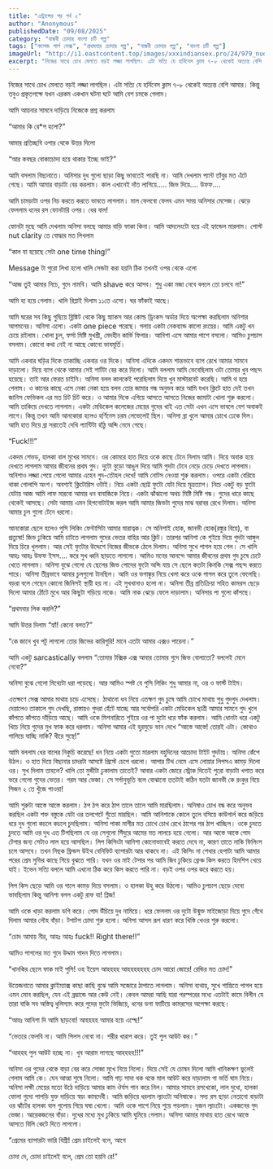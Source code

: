 ```yaml
---
title: "এন্ট্রান্সের পর পর্ব ২"
author: "Anonymous"
publishedDate: "09/08/2025"
category: "বান্ধবী চোদার বাংলা চটি গল্প"
tags: ["কলেজ গার্ল সেক্স", "প্রথমবার চোদার গল্প", "বান্ধবী চোদার গল্প", "বাংলা চটি গল্প"]
imageUrl: "http://i1.eastcontent.top/images/xxxindiansex.pro/24/979_nude.jpg"
excerpt: "নিজের সাথে চোখ মেলতে বড়ই লজ্জা লাগছিল। এটা সত্যি যে হর্নিনেস ক্লাস ৭-৮ থেকেই অত্যন্ত বেশি আমার। কিন্তু তবুও প্রকৃতপক্ষে যখন এরকম একখান ঘটনা ঘটে আমি বেশ চমকে গেলাম।  আমি আয়নার সামনে দাড়িয়ে নিজেকে প..."
---
```


নিজের সাথে চোখ মেলতে বড়ই লজ্জা লাগছিল। এটা সত্যি যে হর্নিনেস ক্লাস ৭-৮ থেকেই অত্যন্ত বেশি আমার। কিন্তু তবুও প্রকৃতপক্ষে যখন এরকম একখান ঘটনা ঘটে আমি বেশ চমকে গেলাম।

আমি আয়নার সামনে দাড়িয়ে নিজেকে প্রশ্ন করলাম

“আমার কি রে*প হলো?”

আমার প্রতিচ্ছবি ওপার থেকে উত্তর দিলো

“আর কবছর বোকাচোদা হয়ে থাকার ইচ্ছে ভাই?”

আমি বসলাম বিছানাতে। অনিসার দুধ গুলো ছাড়া কিছু ভাবতেই পারছি না। আমি দেখলাম প্যান্ট তাঁবুর মত এঁটে গেছে। আমি আমার বাড়াটা বের করলাম। কাল এখানেই দাঁত লাগিয়ে….. জিভ দিয়ে…. উফফ….

আমি চামড়াটা ওপর নিচ করতে করতে ভাবতে লাগলাম। মাল ফেলবো ফেলব এমন সময় অনিসার মেসেজ। ঝেড়ে ফেললাম ধনের রস ফোনটারি ওপর। ধের বাল!


ফোনটা মুছে আমি দেখলাম অনিসা বলছে আমার বাড়ি ফাকা কিনা। আমি আদলেংটো হয়ে এই হ্যান্ডেল মারলাম। পোস্ট nut clarity তে বোদ্ধার মত লিখলাম

“কাল যা হয়েছে সেটা one time thing!”

Message টা পুরো লিখা হলো খালি সেন্ডটা করা হয়নি ঠিক তখনই ওপর থেকে এলো

“আজ তুই আমার নিচে, গুদে নামবি। আমি shave করে আসব। শুধু একা মজা নেবে বললে তো চলবে না!”

আমি হা হয়ে গেলাম। খালি রিপ্লাই দিলাম ১১তে এসো। ঘর ফাঁকাই আছে।

আমি ঘরের সব কিছু গুছিয়ে ব্লিঙ্কিট থেকে কিছু স্ন্যাকস আর কোল্ড ড্রিংকস অর্ডার দিয়ে অপেক্ষা করছিলাম অনিশার আগমনের। অনিসা এলো। একটা one piece পরেছে। গলায় একটা নেকব্যান্ড কালো রংয়ের। আমি একটু খন চেয়ে রইলাম। খোলা চুল, ফর্সা মিষ্টি মুখশ্রী, মেদহীন কার্ভি ফিগার। আনিশা এসে আমার পাশে বসলো। আমিও চুপচাপ বসলাম। কোনো কথা নেই না আছে কোনো ভাবমূর্তি।


আমি একবার ঘড়ির দিকে তাকাচ্ছি একবার ওর দিকে। অনিসা এদিকে একদম শান্তভাবে ব্যাগ রেখে আমার সামনে দাড়ালো। দিয়ে ব্যাগ থেকে আমার সেই শার্টটা বের করে দিলো। আমি বললাম আমি ভেবেছিলাম ওটা তোমার খুব পছন্দ হয়েছে। তাই আর ফেরত চাইনি। অনিসা বলল কালকেই পরেছিলাম দিয়ে খুব মাস্টারবেট করেছি। আমি থ হয়ে গেলাম। ও কানের কাছে এসে নেকা নেকা হয়ে বলল তোর জামার গন্ধ অনুভব করে আমি যখন ক্লিটে হাত দেই তখন জানিস ফেভিকল এর মত চিট চিট করে। ও আমার দিকে এগিয়ে আসতে আসতে নিজের জামাটা খোলা শুরু করলো। আমি তাকিয়ে দেখতে লাগলাম। একটা মেডিকেল কলেজের মেয়ের গুদের খাই এত সেটা এখন এসে ভাবলে বেশ অবাকই লাগে। কিন্তু তখন আমি আনকোরা হলেও হর্ণিনেস চরম লেভেলেই ছিল। অনিসা ব্রা খুলে আমার চোখে ঢেকে দিল। আমি হাত দিয়ে ব্রা সরাতেই দেখি প্যান্টিটা হাঁঠু অব্দি নেমে গেছে।

“Fuck!!!”

একদম শেভড, হালকা বাল মুখের সামনে। ওর কোমরে হাত দিয়ে ওকে কাছে টেনে নিলাম আমি। দিয়ে অবাক হয়ে দেখতে লাগলাম আমার জীবনের প্রথম গুদ। দুটো বুড়ো আঙুল দিয়ে আমি গুদটা টেনে নেড়ে চেড়ে দেখতে লাগলাম। অনিশাও লজ্জা পেয়ে গেলো আমার এহেন গুদ-তৌহল দেখে! আমি নোটস নেওয়া শুরু করলাম। ওপরে একটা বেরিয়ে থাকা গোলাপি অংশ। অবশ্যই ক্লিটোরিস ওটাই। নিচে একটা ছোট্ট ফুটো যেটা দিয়ে মূত্রত্যাগ। নিচে একটু বড় ফুটো যেটায় আজ আমি লাফ মারবো আমার ধন বাবাজিকে নিয়ে। একটা ঝাঁঝালো অথচ মিষ্টি মিষ্টি গন্ধ। গুদের ধারে কাছে থেকেই আসছে। সেটা আমায় এমন হিপনোটাইজ করল আমি আমার জিভটা গুদের মাঝ বরাবর রেখে দিলাম। অনিসা আমার চুল গুলো টেনে ধরলো।


আনকোরা ছেলে হলেও পুসি লিকিং ফেন্টাসিটা আমার মারাত্বক। সে অনিশাই হোক, জানভী হোক(রঙ্কুর বিয়ে), বা প্রত্যুষা! জিভ ঢুকিয়ে আমি চাটতে লাগলাম গুদের ভেতর বাহির আর ক্লিট। তারপর আনিশা কে শুইয়ে দিয়ে গুদটা আঙ্গুল দিয়ে চিরে খুললাম। আর সেই ফুটোর উদ্দেশে নিজের জীভকে ঠেলে দিলাম। অনিসা সুখে পাগল হয়ে গেল। সে খালি আহঃ আহঃ উফফ ইসস…. করে সুখ ধ্বনি ছাড়তে লাগলো। আমিও মনের আনন্দে আমার জীবনের প্রথম গুদ চুষে চেটে খেতে লাগলাম। অনিসা বুঝে গেলো যে ছেলের জিভ পোদের ফুটো অব্দি যায় সে ছেলে কতটা কিনকি সেক্স পছন্দ করতে পারে। অনিসা তীব্রভাবে আমার চুলগুলো টানছিল। আমি ওর ভগাঙ্কুর নিয়ে খেলা করে ওকে পাগল করে তুলে ফেলেছি। বড়রা বলে গেছেন কোনো জিনিসই স্থায়ী হয় না। এই সুখখানাও হলো না। অনিসা তীব্র প্রতিক্রিয়া সহিত কামরস ছেড়ে দিলো আমার ঠোঁটে মুখে আর কিছুটা গড়িয়ে নাকে। আমি নাক ঝেড়ে ফেলে দাড়ালাম। অনিসার পা গুলো কাঁপছে।


“প্রথমবার লিক করলি?”

আমি উত্তর দিলাম “হ্যাঁ! কেনো বলত?”

“কে জানে খুব পটু লাগলো তোর জিভের কারিগুরি! মানে এতটা আমার এক্সও পারেনা।”

আমি একটু sarcastically বললাম “তোমার টক্সিক এক্স আবার তোমার গুদে জিভ বোলাতো? বললেই মেনে নেবো?”

অনিসা বুঝে গেলো মিথ্যেটা ধরা পড়েছে। আর আমিও স্পষ্ট যে পুসি লিকিং শুধু আমার না, ওর ও ফার্স্ট টাইম।


এতক্ষণে সেক্স আমার মাথায় চড়ে এসেছে। ঠাথানো ধন নিয়ে এতক্ষণ গুদ চুষে আমি চোখে মাথায় শুধু গুদগুদ দেখলাম। দেয়ালেও তাকালে গুদ দেখছি, রাস্তায়ও গুদরা হেঁটে যাচ্ছে আর সর্বোপরি একটা মেডিকেল ছাত্রী আমার সামনে গুদ খুলে কাঁপতে কাঁপতে দাঁড়িয়ে আছে। আমি ওকে মিশনারিতে শুইয়ে ওর পা দুটো ধরে ফাঁক করলাম। আমি ধোনটা ধরে একটু খিচে নিয়ে গুদের মুখ ফাক করে ধরলাম। অনিসা আমার এই হুরমুড়ে ভান দেখে “আস্তে আস্তে! তোরই এটা। কোথাও পালিয়ে যাচ্ছি নাকি? ধীরে সুস্থে!”


আমি বললাম ধের বালের নিকুচি করেছে! ধন নিয়ে একটা গুতো মারলাম বহুদিনের আচোদা টাইট গুদটায়। অনিসা কেঁপে উঠল। ও হাত দিয়ে বিছানার চাদরটা আসষ্টে প্রিস্টে চেপে ধরলো। আপার টিথ নেমে এসে লোয়ার লিপসএ কামড় দিলো ওর। সুখ দিলাম তাহলে? খালি তো মুন্ডীটা ঢুকালাম তাতেই? আবার একটা জোরে স্ট্রোক দিতেই পুরো বাড়াটা খপাত করে ভরে গেলো গুদের ভেতর। গরম আর ভেজা। সে সর্গানুভূতি বলে বোঝানো ততটাই কঠিন যতটা জানভী কে রংকুর বিয়ে সিজন ২ তে খুঁজে পাওয়া!

আমি শুরুটা আস্তে আস্তে করলাম। ঠপ ঠপ করে ঠাপ তালে তালে আমি মারছিলাম। অনিষাও চোখ বন্ধ করে অনুভব করছিল একটা শক্ত বস্তুকে যেটা ওর তলপেটে গুঁতো মারছিল। আমি আনিশাকে কোলে তুলে বসিয়ে কাউগার্ল করে জড়িয়ে ধরে দুধ গুলো কচলে কচলে চুদছিলাম। অনিসা পাকা মাগীর মত চোখে চোখ রেখে ঠাপের পর ঠাপ খাচ্ছিল। ওকে চুদতে চুদতে আমি ওর দুধ এত টিপছিলাম যে ওর সেগুলো সিঁদুরে আমের মত লালচে হয়ে গেলো। আর আস্তে আস্তে পোদ টেপার জন্য সেটাও লাল হয়ে আসছিল। লিপ কিসিংটা আনিশা কোনোভাবেই করতে দেবে না, কারণ তাতে নাকি ফিলিংস চলে আসবে। তখন নিছক ফ্রিন্ডস উইথ বেনিফিট ব্যাপারটা আর থাকবে না। এই কিসিং না শেখার হেপাটা আমি আমার পরের প্রেম সুভির কাছে গিয়ে বুঝতে পারি। যখন ওর মাই টেপার পর আমি জিব ঢুকিয়ে ফ্রেঞ্চ কিস করতে হিমশিপ খেয়ে যাই। ইভেন সত্যি বললে আমি এখনো ঠিক করে কিস করতে পারি না। বড়ই ওপর ওপর করে করতে হয়।


লিপ কিস ছেড়ে আমি ওর গালে কামড় দিয়ে বসলাম। ও হালকা উহু করে উঠলো। আমিও চুপচাপ ছেড়ে দেবো ভাবছিলাম কিন্তু আনিশা বলল একটু রাফ যা! প্লিজ!


আমি ওকে খাড়া করলাম ডগি করে। পোদ উঁচিয়ে দুধ নামিয়ে। ধরে ফেললম ওর দুটো উন্মুক্ত মাইজোড়া দিয়ে গুদে গেঁথে দিলাম আমার লৌহ বাঁড়া। টপাটপ চোদা শুরু হলো। অনিসা আসল রূপ ধারণ করে খিস্তি খেওর শুরু করলো।

“চোদ আমায় নীর, আহঃ আহঃ fuck!! Right there!!”

আমিও পাগলের মত গুদে উদ্দাম গাদন দিতে লাগলাম।

“খানকির ছেলে ফাক মাই পুসি! ওহ ইয়েস আহহহহ আহহহহহহহ চোদ আরো জোরে! রেন্ডির মত চোদ!”

উত্তেজনাতে আমার ক্লাইম্যাক্স কাছা কাছি বুঝে আমি সজোরে ঠাপাতে লাগলাম। অনিসা ব্যথায়, সুখে শান্তিতে পাগল হয়ে এমন মোন করছিল, যেন এই ব্রম্ভান্ডে আর কেউ নেই। কেবল আমরা আছি যারা পরস্পরের মধ্যে এতটাই কামে বিলীন যে তারা বাকি সব অস্তিত্ব ধুলিস্যাৎ করে গুদের ফুটো ভিজিয়ে, ধনের ডগা ফাটিয়ে কামরসের অপেক্ষা করছে।


“আহঃ আনিশা দি আমি ছাড়বো! আহহহহ আমার হয়ে এস্ছে!”

“ভেতরে ফেলবি না। আমি পিলস নেবো না। শরীর খারাপ করে। তুই পুল আউট কর।”

“আহহহ পুল আউট হচ্ছে না। খুব আরাম লাগছে আহহহহ!!!”

অনিসা ওর গুদের থেকে বাড়া বের করে সোজা মুখে নিয়ে নিলো। দিয়ে সেই যে চোষন দিলো আমি খানিকক্ষণ ভুলেই গেলাম আমি কে। যেন আত্মা শুষে নিলো। আমি গাঢ় সাদা থক থকে মাল আউট করে দাড়ালাম গা ভর্তি ঘাম নিয়ে। অনিসা লক্ষী মেয়ের মতো উঠে দাড়িয়ে আমার কাম ঔর্যস পান করে নিল। আমার সামনে রসখেকো, লাল দুধো, হালকা ফোলা গুদো পাপড়ি যুক্ত দাড়িয়ে স্বয়ং কামদেবী। আমি জড়িয়ে ধরলাম ল্যাংটো অনিষাকে। সদ্য রস ছাড়া নেতানো বাড়াটা ওর ঝাঁটের হালকা বাল গুলোয় গিয়ে ঘষা খেলো। আমি ওকে পাশে নিয়ে শুয়ে পড়লাম। দুজন ল্যাংটো। একজনের গুদ ভেজা। আরেকজনের বাঁড়া। দুধের মধ্যে মুখ ঢুকিয়ে আমি ঘুমিয়ে গেলাম। অনিসা আমার মাথায় হাত রেখে আস্তে আসতে বিলি কেটে দিতে লাগলো।


“প্রেমের ব্যাপারটা ভারি বিশ্রী! প্রেম চাইলেই বলে, আগে

চোদা দে, চোদা চাইলেই বলে, প্রেম তো হয়নি রে!”
